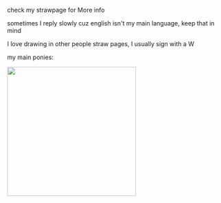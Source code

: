 check my strawpage for More info


sometimes I reply slowly cuz english isn't my main language, keep that in mind

I love drawing in other people straw pages, I usually sign with a W

my main ponies:

<img src="https://f2.toyhou.se/file/f2-toyhou-se/images/94808808_VfRf4uXiG0K0xiO.gif" width="300">

